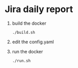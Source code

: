 # Jira daily report

1. build the docker

    ```
    ./build.sh
    ```

2. edit the config.yaml

3. run the docker

    ```
    ./run.sh
    ```
